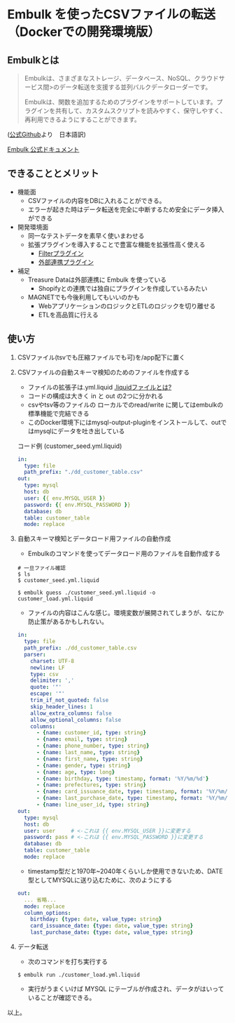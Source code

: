 # Embulk を使ったCSVファイルの転送（Dockerでの開発環境版）


## Embulkとは

>Embulkは、さまざまなストレージ、データベース、NoSQL、クラウドサービス間>のデータ転送を支援する並列バルクデータローダーです。
>
>Embulkは、関数を追加するためのプラグインをサポートしています。プラグインを共有して、カスタムスクリプトを読みやすく、保守しやすく、再利用できるようにすることができます。

([公式Github](https://github.com/embulk/embulk)より　日本語訳)

[Embulk 公式ドキュメント](https://www.embulk.org/docs/)

## できることとメリット
- 機能面
  - CSVファイルの内容をDBに入れることができる。
  - エラーが起きた時はデータ転送を完全に中断するため安全にデータ挿入ができる
- 開発環境面
  - 同一なテストデータを素早く使いまわせる
  - 拡張プラグインを導入することで豊富な機能を拡張性高く使える
    - [Filterプラグイン](https://github.com/sonots/embulk-filter-column)
    - [外部連携プラグイン](https://github.com/embulk/embulk-output-bigquery)
- 補足
  - Treasure Dataは外部連携に Embulk を使っている
    - Shopifyとの連携では独自にプラグインを作成しているみたい
  - MAGNETでも今後利用してもいいのかも
    - WebアプリケーションのロジックとETLのロジックを切り離せる
    - ETLを高品質に行える

## 使い方

1. CSVファイル(tsvでも圧縮ファイルでも可)を/app配下に置く
2. CSVファイルの自動スキーマ検知のためのファイルを作成する
    - ファイルの拡張子は.yml.liquid [.liquidファイルとは?](https://obel.hatenablog.jp/entry/20171228/1514433459)  
    - コードの構成は大きく in と out の2つに分かれる
    - csvやtsv等のファイルの ローカルでのread/write に関してはembulkの標準機能で完結できる
    - このDocker環境下にはmysql-output-pluginをインストールして、outではmysqlにデータを吐き出している

    コード例 (customer_seed.yml.liquid)
    ```yml :customer_seed.yml.liquid
    in:
      type: file
      path_prefix: "./dd_customer_table.csv"
    out:
      type: mysql
      host: db
      user: {{ env.MYSQL_USER }}
      password: {{ env.MYSQL_PASSWORD }}
      database: db
      table: customer_table
      mode: replace
    ```
3. 自動スキーマ検知とデータロード用ファイルの自動作成
    - Embulkのコマンドを使ってデータロード用のファイルを自動作成する

    ```shell
    # 一旦ファイル確認
    $ ls
    $ customer_seed.yml.liquid
    
    $ embulk guess ./customer_seed.yml.liquid -o customer_load.yml.liquid
    ``` 
    - ファイルの内容はこんな感じ。環境変数が展開されてしまうが、なにか防止策があるかもしれない。
    ```yml
    in:
      type: file
      path_prefix: ./dd_customer_table.csv
      parser:
        charset: UTF-8
        newline: LF
        type: csv
        delimiter: ','
        quote: '"'
        escape: '"'
        trim_if_not_quoted: false
        skip_header_lines: 1
        allow_extra_columns: false
        allow_optional_columns: false
        columns:
          - {name: customer_id, type: string}
          - {name: email, type: string}
          - {name: phone_number, type: string}
          - {name: last_name, type: string}
          - {name: first_name, type: string}
          - {name: gender, type: string}
          - {name: age, type: long}
          - {name: birthday, type: timestamp, format: '%Y/%m/%d'}
          - {name: prefectures, type: string}
          - {name: card_issuance_date, type: timestamp, format: '%Y/%m/%d'}
          - {name: last_purchase_date, type: timestamp, format: '%Y/%m/%d'}
          - {name: line_user_id, type: string}
    out: 
      type: mysql
      host: db
      user: user     # <-これは {{ env.MYSQL_USER }}に変更する
      password: pass # <-これは {{ env.MYSQL_PASSWORD }}に変更する
      database: db
      table: customer_table
      mode: replace
    ```
    - timestamp型だと1970年~2040年くらいしか使用できないため、DATE型としてMYSQLに送り込むために、次のようにする

    ```yml
    out:
      ... 省略...
      mode: replace
      column_options:
        birthday: {type: date, value_type: string}
        card_issuance_date: {type: date, value_type: string}
        last_purchase_date: {type: date, value_type: string}
    ```
4. データ転送
    - 次のコマンドを打ち実行する
    ```shell
    $ embulk run ./customer_load.yml.liquid
    ```

    - 実行がうまくいけば MYSQL にテーブルが作成され、データがはいっていることが確認できる。


  以上。

